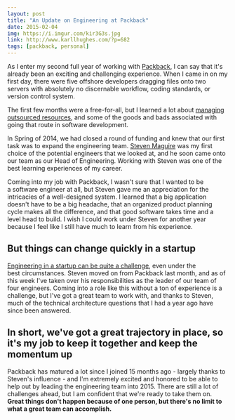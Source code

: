 ```yaml
---
layout: post
title: "An Update on Engineering at Packback"
date: 2015-02-04
img: https://i.imgur.com/kir3G3s.jpg
link: http://www.karllhughes.com/?p=682
tags: [packback, personal]
---
```

As I enter my second full year of working with [Packback](http://www.packbackbooks.com), I can say that it's already been an exciting and challenging experience. When I came in on my first day, there were five offshore developers dragging files onto two servers with absolutely no discernable workflow, coding standards, or version control system.

The first few months were a free-for-all, but I learned a lot about [managing outsourced resources](http://www.karllhughes.com/2014/risk-of-offshore-outsourcing/), and some of the goods and bads associated with going that route in software development.

In Spring of 2014, we had closed a round of funding and knew that our first task was to expand the engineering team. [Steven Maguire](http://stevenmaguire.com/) was my first choice of the potential engineers that we looked at, and he soon came onto our team as our Head of Engineering. Working with Steven was one of the best learning experiences of my career.

Coming into my job with Packback, I wasn't sure that I wanted to be a software engineer at all, but Steven gave me an appreciation for the intricacies of a well-designed system. I learned that a big application doesn't have to be a big headache, that an organized product planning cycle makes all the difference, and that good software takes time and a level head to build. I wish I could work under Steven for another year because I feel like I still have much to learn from his experience.

## But things can change quickly in a startup

[Engineering in a startup can be quite a challenge](http://www.karllhughes.com/2014/myths-working-engineer-startup/), even under the best circumstances. Steven moved on from Packback last month, and as of this week I've taken over his responsibilities as the leader of our team of four engineers. Coming into a role like this without a ton of experience is a challenge, but I've got a great team to work with, and thanks to Steven, much of the technical architecture questions that I had a year ago have since been answered.

## In short, we've got a great trajectory in place, so it's my job to keep it together and keep the momentum up

Packback has matured a lot since I joined 15 months ago - largely thanks to Steven's influence - and I'm extremely excited and honored to be able to help out by leading the engineering team into 2015. There are still a lot of challenges ahead, but I am confident that we're ready to take them on. **Great things don't happen because of one person, but there's no limit to what a great team can accomplish.**
